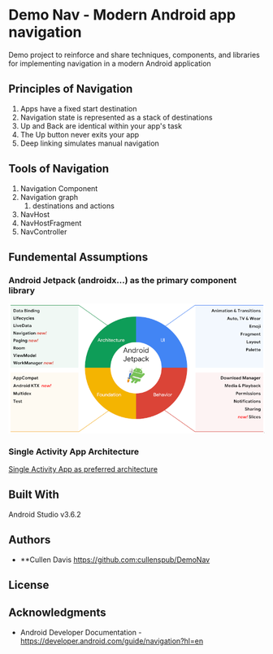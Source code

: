 # Demo Nav - Modern Android app navigation

Demo project to reinforce and share techniques, components, and libraries
for implementing navigation in a modern Android application


## Principles of Navigation
1. Apps have a fixed start destination  
1. Navigation state is represented as a stack of destinations  
1. Up and Back are identical within your app's task  
1. The Up button never exits your app  
1. Deep linking simulates manual navigation  

## Tools of Navigation
1. Navigation Component
1. Navigation graph
   1. destinations and actions
1. NavHost
1. NavHostFragment
1. NavController

## Fundemental Assumptions
### Android Jetpack (androidx...) as the primary component library
![Jetpack Functionality](images/Jetpack.png)
### Single Activity App Architecture
[Single Activity App as preferred architecture](https://android-developers.googleblog.com/2018/05/use-android-jetpack-to-accelerate-your.html?m=1)


## Built With
Android Studio v3.6.2

## Authors

* **Cullen Davis https://github.com:cullenspub/DemoNav

## License

## Acknowledgments
* Android Developer Documentation - https://developer.android.com/guide/navigation?hl=en  
   

